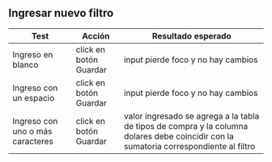 ## Ingresar nuevo filtro

| Test | Acción | Resultado esperado |
| ------ | ------ | ------ |
| Ingreso en blanco | click en botón Guardar | input pierde foco y no hay cambios |
| Ingreso con un espacio | click en botón Guardar | input pierde foco y no hay cambios |
| Ingreso con uno o más caracteres | click en botón Guardar | valor ingresado se agrega a la tabla de tipos de compra y la columna dolares debe coincidir con la sumatoria correspondiente al filtro |
